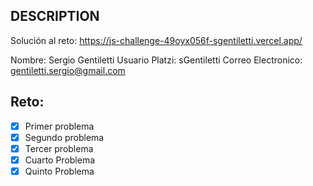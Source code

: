 ## DESCRIPTION

Solución al reto: https://js-challenge-49oyx056f-sgentiletti.vercel.app/

Nombre: Sergio Gentiletti
Usuario Platzi: sGentiletti
Correo Electronico: gentiletti.sergio@gmail.com

## Reto:

- [x] Primer problema
- [x] Segundo problema
- [x] Tercer problema
- [x] Cuarto Problema
- [x] Quinto Problema
